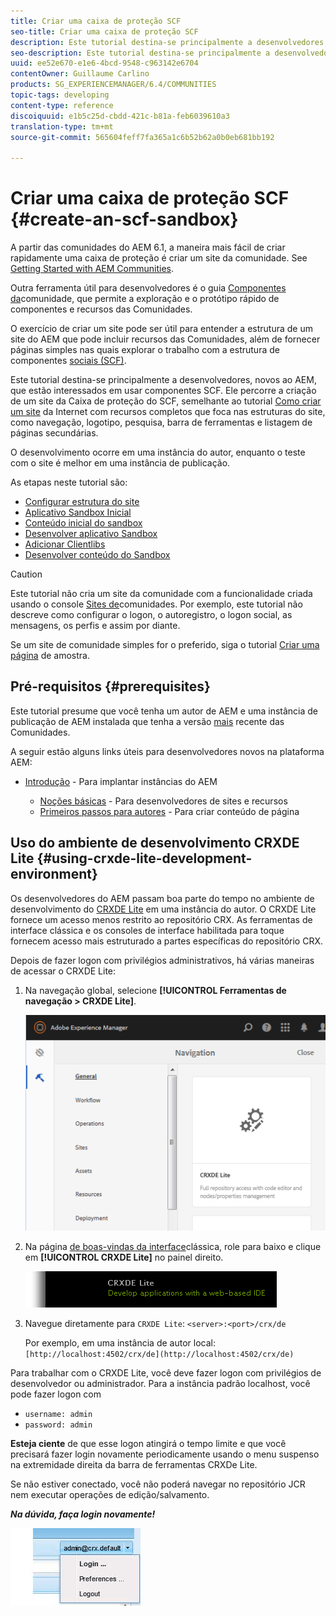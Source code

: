 ```yaml
---
title: Criar uma caixa de proteção SCF
seo-title: Criar uma caixa de proteção SCF
description: Este tutorial destina-se principalmente a desenvolvedores, novos ao AEM, que estão interessados em usar componentes SCF.  Ele percorre a criação de um site de segurança do SCF
seo-description: Este tutorial destina-se principalmente a desenvolvedores, novos ao AEM, que estão interessados em usar componentes SCF.  Ele percorre a criação de um site de segurança do SCF
uuid: ee52e670-e1e6-4bcd-9548-c963142e6704
contentOwner: Guillaume Carlino
products: SG_EXPERIENCEMANAGER/6.4/COMMUNITIES
topic-tags: developing
content-type: reference
discoiquuid: e1b5c25d-cbdd-421c-b81a-feb6039610a3
translation-type: tm+mt
source-git-commit: 565604feff7fa365a1c6b52b62a0b0eb681bb192

---
```




# Criar uma caixa de proteção SCF {#create-an-scf-sandbox}


A partir das comunidades do AEM 6.1, a maneira mais fácil de criar rapidamente uma caixa de proteção é criar um site da comunidade. See [Getting Started with AEM Communities](getting-started.md).

Outra ferramenta útil para desenvolvedores é o guia [Componentes da](components-guide.md)comunidade, que permite a exploração e o protótipo rápido de componentes e recursos das Comunidades.

O exercício de criar um site pode ser útil para entender a estrutura de um site do AEM que pode incluir recursos das Comunidades, além de fornecer páginas simples nas quais explorar o trabalho com a estrutura de componentes [sociais (SCF)](scf.md).

Este tutorial destina-se principalmente a desenvolvedores, novos ao AEM, que estão interessados em usar componentes SCF. Ele percorre a criação de um site da Caixa de proteção do SCF, semelhante ao tutorial [Como criar um site](../../help/sites-developing/website.md) da Internet com recursos completos que foca nas estruturas do site, como navegação, logotipo, pesquisa, barra de ferramentas e listagem de páginas secundárias.

O desenvolvimento ocorre em uma instância do autor, enquanto o teste com o site é melhor em uma instância de publicação.

As etapas neste tutorial são:

* [Configurar estrutura do site](setup-website.md)
* [Aplicativo Sandbox Inicial](initial-app.md)
* [Conteúdo inicial do sandbox](initial-content.md)
* [Desenvolver aplicativo Sandbox](develop-app.md)
* [Adicionar Clientlibs](add-clientlibs.md)
* [Desenvolver conteúdo do Sandbox](develop-content.md)

>[!CAUTION]
>
>Este tutorial não cria um site da comunidade com a funcionalidade criada usando o console [Sites de](sites-console.md)comunidades. Por exemplo, este tutorial não descreve como configurar o logon, o autoregistro, o logon [](social-login.md)social, as mensagens, os perfis e assim por diante.
>
>Se um site de comunidade simples for o preferido, siga o tutorial [Criar uma página](create-sample-page.md) de amostra.

## Pré-requisitos {#prerequisites}

Este tutorial presume que você tenha um autor de AEM e uma instância de publicação de AEM instalada que tenha a versão [mais](deploy-communities.md#latest-releases) recente das Comunidades.

A seguir estão alguns links úteis para desenvolvedores novos na plataforma AEM:

* [Introdução](../../help/sites-deploying/deploy.md#getting-started) - Para implantar instâncias do AEM

   * [Noções básicas](../../help/sites-developing/the-basics.md) - Para desenvolvedores de sites e recursos
   * [Primeiros passos para autores](../../help/sites-authoring/first-steps.md) - Para criar conteúdo de página

## Uso do ambiente de desenvolvimento CRXDE Lite {#using-crxde-lite-development-environment}

Os desenvolvedores do AEM passam boa parte do tempo no ambiente de desenvolvimento do [CRXDE Lite](../../help/sites-developing/developing-with-crxde-lite.md) em uma instância do autor. O CRXDE Lite fornece um acesso menos restrito ao repositório CRX. As ferramentas de interface clássica e os consoles de interface habilitada para toque fornecem acesso mais estruturado a partes específicas do repositório CRX.

Depois de fazer logon com privilégios administrativos, há várias maneiras de acessar o CRXDE Lite:

1. Na navegação global, selecione **[!UICONTROL Ferramentas de navegação > CRXDE Lite]**.

   ![chlimage_1-350](assets/chlimage_1-350.png)

2. Na página [de boas-vindas da interface](http://localhost:4502/welcome.html)clássica, role para baixo e clique em **[!UICONTROL CRXDE Lite]** no painel direito.

   ![chlimage_1-351](assets/chlimage_1-351.png)

3. Navegue diretamente para `CRXDE Lite`: `<server>:<port>/crx/de`

   Por exemplo, em uma instância de autor local: ` [http://localhost:4502/crx/de](http://localhost:4502/crx/de)`

Para trabalhar com o CRXDE Lite, você deve fazer logon com privilégios de desenvolvedor ou administrador. Para a instância padrão localhost, você pode fazer logon com

* `username: admin`
* `password: admin`


**Esteja ciente** de que esse logon atingirá o tempo limite e que você precisará fazer login novamente periodicamente usando o menu suspenso na extremidade direita da barra de ferramentas CRXDe Lite.

Se não estiver conectado, você não poderá navegar no repositório JCR nem executar operações de edição/salvamento.

***Na dúvida, faça login novamente!***

![chlimage_1-352](assets/chlimage_1-352.png)
